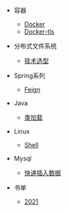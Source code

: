 - 容器
  - [Docker](container/docker.md)
  - [Docker-tls](container/docker-tls.md)

- 分布式文件系统
  - [技术选型](file/technicalSelection.md)

- Spring系列
  - [Feign](spring/feign.md)

- Java
  - [类加载](java/classloader.md)

- Linux
  - [Shell](linux/shell.md)

- Mysql
  - [快速插入数据](mysql/insertData.md)

- 书单
  - [2021](book/2021.md)
